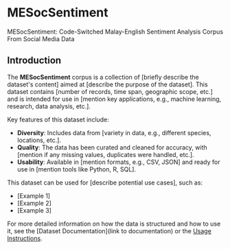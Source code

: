 # MESocSentiment
MESocSentiment: Code-Switched Malay-English Sentiment Analysis Corpus From Social Media Data  
## Introduction

The **MESocSentiment** corpus is a collection of [briefly describe the dataset's content] aimed at [describe the purpose of the dataset]. This dataset contains [number of records, time span, geographic scope, etc.] and is intended for use in [mention key applications, e.g., machine learning, research, data analysis, etc.].

Key features of this dataset include:
- **Diversity**: Includes data from [variety in data, e.g., different species, locations, etc.].
- **Quality**: The data has been curated and cleaned for accuracy, with [mention if any missing values, duplicates were handled, etc.].
- **Usability**: Available in [mention formats, e.g., CSV, JSON] and ready for use in [mention tools like Python, R, SQL].

This dataset can be used for [describe potential use cases], such as:
- [Example 1]
- [Example 2]
- [Example 3]

For more detailed information on how the data is structured and how to use it, see the [Dataset Documentation](link to documentation) or the [Usage Instructions](#usage).

